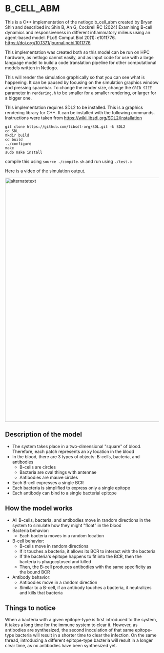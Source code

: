 # B_CELL_ABM

This is a C++ implementation of the netlogo b_cell_abm created by Bryan Shin and described in: Shin B, An G, Cockrell RC (2024) Examining B-cell dynamics and responsiveness in different inflammatory milieus using an agent-based model. PLoS Comput Biol 20(1): e1011776. https://doi.org/10.1371/journal.pcbi.1011776

This implementation was created both so this model can be run on HPC hardware, as netlogo cannot easily, and as input code for use with a large language model to build a code translation pipeline for other computational models written in Netlogo.


This will render the simulation graphically so that you can see what is happening.
It can be paused by focusing on the simulation graphics window and pressing spacebar.
To change the render size, change the `GRID_SIZE` parameter in `rendering.h` to be smaller for a smaller rendering, or larger for a bigger one.


This implementation requires SDL2 to be installed. This is a graphics rendering library for C++.
It can be installed with the following commands. Instructions were taken from https://wiki.libsdl.org/SDL2/Installation
```
git clone https://github.com/libsdl-org/SDL.git -b SDL2
cd SDL
mkdir build
cd build
../configure
make
sudo make install
```


compile this using `source ./compile.sh` and run using `./test.o`


Here is a video of the simulation output.


<img src="https://github.com/daleblarie/B_cell_translation/assets/33942693/9af0fb4f-86c3-4369-82f0-3e999f20cb3e" alt="alternatetext" style="width:800px;height:800px;margin-left: auto;margin-right: auto;">



## Description of the model


- The system takes place in a two-dimensional "square" of blood. Therefore, each patch represents an xy location in the blood
- In the blood, there are 3 types of objects: B-cells, bacteria, and antibodies
	- B-cells are circles
	- Bacteria are oval things with antennae
	- Antibodies are mauve circles
- Each B-cell expresses a single BCR
- Each bacteria is simplified to express only a single epitope
- Each antibody can bind to a single bacterial epitope

 

## How the model works

- All B-cells, bacteria, and antibodies move in random directions in the system to simulate how they might "float" in the blood
- Bacteria behavior:
	- Each bacteria moves in a random location
- B-cell behavior:
	- B-cells move in random directions
	- If it touches a bacteria, it allows its BCR to interact with the bacteria
	- If the bacteria's epitope happens to fit into the BCR, then the bacteria is phagocytosed and killed
	- Then, the B-cell produces antibodies with the same specificity as the bound BCR
- Antibody behavior:
	- Antibodies move in a random direction
	- Similar to a B-cell, if an antibody touches a bacteria, it neutralizes and kills that bacteria


## Things to notice

When a bacteria with a given epitope-type is first introduced to the system, it takes a long time for the immune system to clear it. However, as antibodies are synthesized, the second inoculation of that same epitope-type bacteria will result in a shorter time to clear the infection. On the same thread, introducing a different epitope-type bacteria will result in a longer clear time, as no antibodies have been synthesized yet.


